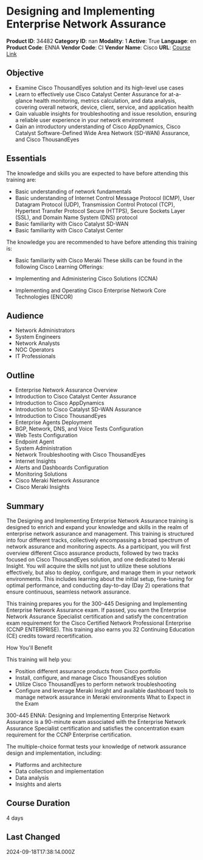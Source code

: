 # Designing and Implementing Enterprise Network Assurance

**Product ID**: 34482
**Category ID**: nan
**Modality**: 1
**Active**: True
**Language**: en
**Product Code**: ENNA
**Vendor Code**: CI
**Vendor Name**: Cisco
**URL**: [Course Link](https://www.fastlaneus.com/course/cisco-enna)

## Objective
- Examine Cisco ThousandEyes solution and its high-level use cases
- Learn to effectively use Cisco Catalyst Center Assurance for at-a-glance health monitoring, metrics calculation, and data analysis, covering overall network, device, client, service, and application health
- Gain valuable insights for troubleshooting and issue resolution, ensuring a reliable user experience in your network environment
- Gain an introductory understanding of Cisco AppDynamics, Cisco Catalyst Software-Defined Wide Area Network (SD-WAN) Assurance, and Cisco ThousandEyes

## Essentials
The knowledge and skills you are expected to have before attending this training are: 



- Basic understanding of network fundamentals
- Basic understanding of Internet Control Message Protocol (ICMP), User Datagram Protocol (UDP), Transmission Control Protocol (TCP), Hypertext Transfer Protocol Secure (HTTPS), Secure Sockets Layer (SSL), and Domain Name System (DNS) protocol
- Basic familiarity with Cisco Catalyst SD-WAN
- Basic familiarity with Cisco Catalyst Center

 
The knowledge you are recommended to have before attending this training is: 



- Basic familiarity with Cisco Meraki
These skills can be found in the following Cisco Learning Offerings:  



- Implementing and Administering Cisco Solutions (CCNA)
- Implementing and Operating Cisco Enterprise Network Core Technologies (ENCOR)

## Audience
- Network Administrators
- System Engineers
- Network Analysts
- NOC Operators
- IT Professionals

## Outline
- Enterprise Network Assurance Overview
- Introduction to Cisco Catalyst Center Assurance
- Introduction to Cisco AppDynamics
- Introduction to Cisco Catalyst SD-WAN Assurance
- Introduction to Cisco ThousandEyes
- Enterprise Agents Deployment
- BGP, Network, DNS, and Voice Tests Configuration
- Web Tests Configuration
- Endpoint Agent
- System Administration
- Network Troubleshooting with Cisco ThousandEyes
- Internet Insights
- Alerts and Dashboards Configuration
- Monitoring Solutions
- Cisco Meraki Network Assurance
- Cisco Meraki Insights

## Summary
The Designing and Implementing Enterprise Network Assurance training is designed to enrich and expand your knowledge and skills in the realm of enterprise network assurance and management. This training is structured into four different tracks, collectively encompassing a broad spectrum of network assurance and monitoring aspects. As a participant, you will first overview different Cisco assurance products, followed by two tracks focused on Cisco ThousandEyes solution, and one dedicated to Meraki Insight. You will acquire the skills not just to utilize these solutions effectively, but also to deploy, configure, and manage them in your network environments. This includes learning about the initial setup, fine-tuning for optimal performance, and conducting day-to-day (Day 2) operations that ensure continuous, seamless network assurance.  

This training prepares you for the 300-445 Designing and Implementing Enterprise Network Assurance exam. If passed, you earn the Enterprise Network Assurance Specialist certification and satisfy the concentration exam requirement for the Cisco Certified Network Professional Enterprise (CCNP ENTERPRISE). This training also earns you 32 Continuing Education (CE) credits toward recertification. 

How You'll Benefit


This training will help you: 



- Position different assurance products from Cisco portfolio
- Install, configure, and manage Cisco ThousandEyes solution
- Utilize Cisco ThousandEyes to perform network troubleshooting
- Configure and leverage Meraki Insight and available dashboard tools to manage network assurance in Meraki environments
What to Expect in the Exam


300-445 ENNA: Designing and Implementing Enterprise Network Assurance is a 90-minute exam associated with the Enterprise Network Assurance Specialist certification and satisfies the concentration exam requirement for the CCNP Enterprise certification. 

The multiple-choice format tests your knowledge of network assurance design and implementation, including: 



- Platforms and architecture
- Data collection and implementation
- Data analysis
- Insights and alerts

## Course Duration
4 days

## Last Changed
2024-09-18T17:38:14.000Z
